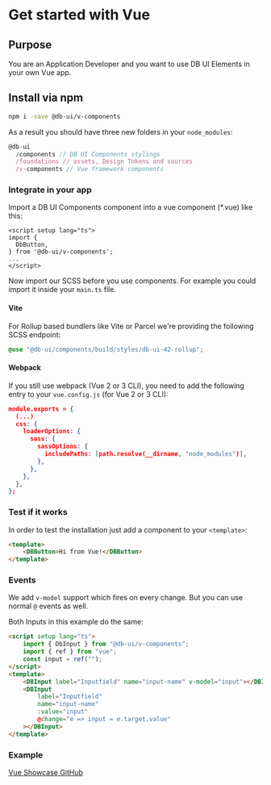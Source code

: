 # Get started with Vue

## Purpose

You are an Application Developer and you want to use DB UI Elements in your own Vue app.

## Install via npm

```bash
npm i -save @db-ui/v-components
```

As a result you should have three new folders in your `node_modules`:

```javascript
@db-ui
  /components // DB UI Components stylings
  /foundations // assets, Design Tokens and sources
  /v-components // Vue framework components
```

### Integrate in your app

Import a DB UI Components component into a vue component (\*.vue) like this:

```vue
<script setup lang="ts">
import {
  DbButton,
} from '@db-ui/v-components';
...
</script>
```

Now import our SCSS before you use components. For example you could import it inside your `main.ts` file.

#### Vite

For Rollup based bundlers like Vite or Parcel we're providing the following SCSS endpoint:

```scss
@use "@db-ui/components/build/styles/db-ui-42-rollup";
```

#### Webpack

If you still use webpack (Vue 2 or 3 CLI), you need to add the following entry to your `vue.config.js` (for Vue 2 or 3 CLI):

```json
module.exports = {
  (...)
  css: {
    loaderOptions: {
      sass: {
        sassOptions: {
          includePaths: [path.resolve(__dirname, "node_modules")],
        },
      },
    },
  },
};
```

### Test if it works

In order to test the installation just add a component to your `<template>`:

```html
<template>
	<DBButton>Hi from Vue!</DBButton>
</template>
```

### Events

We add `v-model` support which fires on every change.
But you can use normal `@` events as well.

Both Inputs in this example do the same:

```html
<script setup lang="ts">
	import { DbInput } from "@db-ui/v-components";
	import { ref } from "vue";
	const input = ref("");
</script>
<template>
	<DBInput label="Inputfield" name="input-name" v-model="input"></DBInput>
	<DBInput
		label="Inputfield"
		name="input-name"
		:value="input"
		@change="e => input = e.target.value"
	></DBInput>
</template>
```

### Example

[Vue Showcase GitHub](https://github.com/db-ui/mono/tree/main/showcases/vue-showcase)
